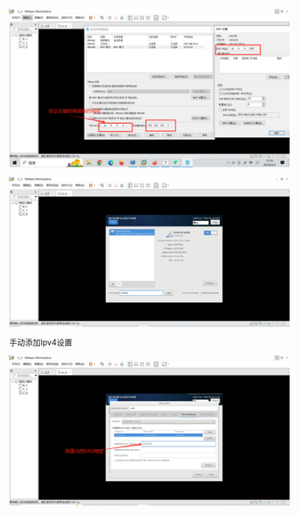 ![image-20240204132130946](assets/2.网络和主机名的配置/image-20240204132130946.png)

![image-20240204132139387](assets/2.网络和主机名的配置/image-20240204132139387.png)

手动添加Ipv4设置

![image-20240204132451272](assets/2.网络和主机名的配置/image-20240204132451272.png)